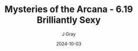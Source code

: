 ---
title: 'Mysteries of the Arcana - 6.19 Brilliantly Sexy'
alt: 'Mysteries of the Arcana'
date: '2024-10-03'
author: 'J Gray'
artist: 'Keira'
---